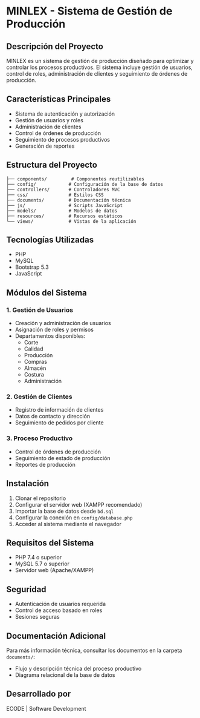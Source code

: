 # MINLEX - Sistema de Gestión de Producción

## Descripción del Proyecto
MINLEX es un sistema de gestión de producción diseñado para optimizar y controlar los procesos productivos. El sistema incluye gestión de usuarios, control de roles, administración de clientes y seguimiento de órdenes de producción.

## Características Principales
- Sistema de autenticación y autorización
- Gestión de usuarios y roles
- Administración de clientes
- Control de órdenes de producción
- Seguimiento de procesos productivos
- Generación de reportes

## Estructura del Proyecto
```
├── components/         # Componentes reutilizables
├── config/            # Configuración de la base de datos
├── controllers/       # Controladores MVC
├── css/               # Estilos CSS
├── documents/         # Documentación técnica
├── js/                # Scripts JavaScript
├── models/            # Modelos de datos
├── resources/         # Recursos estáticos
└── views/             # Vistas de la aplicación
```

## Tecnologías Utilizadas
- PHP
- MySQL
- Bootstrap 5.3
- JavaScript

## Módulos del Sistema

### 1. Gestión de Usuarios
- Creación y administración de usuarios
- Asignación de roles y permisos
- Departamentos disponibles:
  - Corte
  - Calidad
  - Producción
  - Compras
  - Almacén
  - Costura
  - Administración

### 2. Gestión de Clientes
- Registro de información de clientes
- Datos de contacto y dirección
- Seguimiento de pedidos por cliente

### 3. Proceso Productivo
- Control de órdenes de producción
- Seguimiento de estado de producción
- Reportes de producción

## Instalación

1. Clonar el repositorio
2. Configurar el servidor web (XAMPP recomendado)
3. Importar la base de datos desde `bd.sql`
4. Configurar la conexión en `config/database.php`
5. Acceder al sistema mediante el navegador

## Requisitos del Sistema
- PHP 7.4 o superior
- MySQL 5.7 o superior
- Servidor web (Apache/XAMPP)

## Seguridad
- Autenticación de usuarios requerida
- Control de acceso basado en roles
- Sesiones seguras

## Documentación Adicional
Para más información técnica, consultar los documentos en la carpeta `documents/`:
- Flujo y descripción técnica del proceso productivo
- Diagrama relacional de la base de datos

## Desarrollado por
ECODE | Software Development
